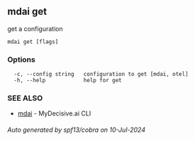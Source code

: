 ## mdai get

get a configuration

```
mdai get [flags]
```

### Options

```
  -c, --config string   configuration to get [mdai, otel]
  -h, --help            help for get
```

### SEE ALSO

* [mdai](mdai.md)	 - MyDecisive.ai CLI

###### Auto generated by spf13/cobra on 10-Jul-2024
